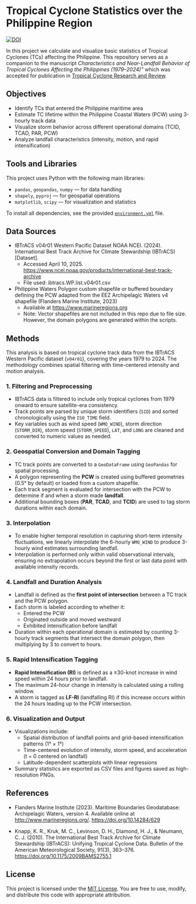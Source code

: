 # Tropical Cyclone Statistics over the Philippine Region

[![DOI](https://zenodo.org/badge/DOI/10.5281/zenodo.16741972.svg)](https://doi.org/10.5281/zenodo.16741972)

In this project we calculate and visualize basic statistics of Tropical Cyclones (TCs) affecting the Philippine. This repository serves as a companion to the manuscript *Characteristics and Near-Landfall Behavior of Tropical Cyclones Affecting the Philippines (1979–2024)"* which was accepted for publication in [Tropical Cyclone Research and Review](https://www.keaipublishing.com/en/journals/tropical-cyclone-research-and-review/).


## Objectives

- Identify TCs that entered the Philippine maritime area
- Estimate TC lifetime within the Philippine Coastal Waters (PCW) using 3-hourly track data
- Visualize storm behavior across different operational domains (TCID, TCAD, PAR, PCW)
- Analyze landfall characteristics (intensity, motion, and rapid intensification)

## Tools and Libraries

This project uses Python with the following main libraries:

- `pandas`, `geopandas`, `numpy` — for data handling
- `shapely`, `pyproj` — for geospatial operations
- `matplotlib`, `scipy` — for visualization and statistics

To install all dependencies, see the provided [`environment.yml`](./environment.yml) file.


## Data Sources
- IBTrACS v04r01 Western Pacific Dataset
NOAA NCEI. (2024). International Best Track Archive for Climate Stewardship (IBTrACS) [Dataset].
  - Accessed April 10, 2025. https://www.ncei.noaa.gov/products/international-best-track-archive
  - File used: ibtracs.WP.list.v04r01.csv
- Philippine Waters Polygon custom shapefile or buffered boundary defining the  PCW adapted from the EEZ Archipelagic Waters v4 shapefile (Flanders Marine Institute, 2023)
  - Available at https://www.marineregions.org  
  - Note: Vector shapefiles are not included in this repo due to file size. However, the domain polygons are generated within the scripts.

## Methods

This analysis is based on tropical cyclone track data from the IBTrACS Western Pacific dataset (`v04r01`), covering the years 1979 to 2024. The methodology combines spatial filtering with time-centered intensity and motion analysis.

### 1. Filtering and Preprocessing
- IBTrACS data is filtered to include only tropical cyclones from 1979 onward to ensure satellite-era consistency.
- Track points are parsed by unique storm identifiers (`SID`) and sorted chronologically using the `ISO_TIME` field.
- Key variables such as wind speed (`WMO_WIND`), storm direction (`STORM_DIR`), storm speed (`STORM_SPEED`), `LAT`, and `LONG` are cleaned and converted to numeric values as needed.

### 2. Geospatial Conversion and Domain Tagging
- TC track points are converted to a `GeoDataFrame` using `GeoPandas` for spatial processing.
- A polygon representing the **PCW** is created using buffered geometries (0.5° by default) or loaded from a custom shapefile.
- Each track segment is evaluated for intersection with the PCW to determine if and when a storm made **landfall**.
- Additional bounding boxes (**PAR**, **TCAD**, and **TCID**) are used to tag storm durations within each domain.

### 3. Interpolation
- To enable higher temporal resolution in capturing short-term intensity fluctuations, we linearly interpolate the 6-hourly `WMO_WIND` to produce 3-hourly wind estimates surrounding landfall.
- Interpolation is performed only within valid observational intervals, ensuring no extrapolation occurs beyond the first or last data point with available intensity records. 


### 4. Landfall and Duration Analysis
- Landfall is defined as the **first point of intersection** between a TC track and the PCW polygon.
- Each storm is labeled according to whether it:
  - Entered the PCW
  - Originated outside and moved westward
  - Exhibited intensification before landfall
- Duration within each operational domain is estimated by counting 3-hourly track segments that intersect the domain polygon, then multiplying by 3 to convert to hours.

### 5. Rapid Intensification Tagging
- **Rapid Intensification (RI)** is defined as a ≥30-knot increase in wind speed within 24 hours prior to landfall.
- The maximum 24-hour change in intensity is calculated using a rolling window.
- A storm is tagged as **LF-RI** (landfalling RI) if this increase occurs within the 24 hours leading up to the PCW intersection.

### 6. Visualization and Output
- Visualizations include:
  - Spatial distribution of landfall points and grid-based intensification patterns (1° × 1°)
  - Time-centered evolution of intensity, storm speed, and acceleration (t = 0 centered on landfall)
  - Latitude-dependent scatterplots with linear regressions
- Summary statistics are exported as CSV files and figures saved as high-resolution PNGs.

## References
- Flanders Marine Institute (2023). Maritime Boundaries Geodatabase: Archipelagic Waters, version 4. Available online at http://www.marineregions.org/. https://doi.org/10.14284/629 

- Knapp, K. R., Kruk, M. C., Levinson, D. H., Diamond, H. J., & Neumann, C. J. (2010). The International Best Track Archive for Climate Stewardship (IBTrACS): Unifying Tropical Cyclone Data. Bulletin of the American Meteorological Society, 91(3), 363–376. https://doi.org/10.1175/2009BAMS2755.1  

## License

This project is licensed under the [MIT License](LICENSE). You are free to use, modify, and distribute this code with appropriate attribution.
